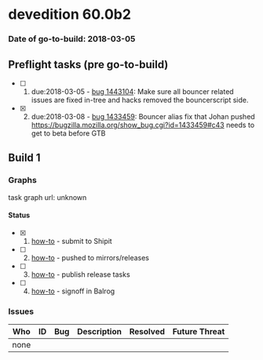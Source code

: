 # devedition 60.0b2

### Date of go-to-build: 2018-03-05

## Preflight tasks (pre go-to-build)
- [ ] 1. due:2018-03-05 - [bug 1443104](https://bugzil.la/1443104): Make sure all bouncer related issues are fixed in-tree and hacks removed the bouncerscript side.
- [x] 2. due:2018-03-08 - [bug 1433459](https://bugzil.la/1433459): Bouncer alias fix that Johan pushed https://bugzilla.mozilla.org/show_bug.cgi?id=1433459#c43 needs to get to beta before GTB

## Build 1  

### Graphs
task graph url: unknown


#### Status
- [x] 1.  [how-to](https://wiki.mozilla.org/Release:Release_Automation_on_Mercurial:Starting_a_Release#Submit_to_Ship_It)  - submit to Shipit
- [ ] 2.  [how-to](https://github.com/mozilla-releng/releasewarrior-2.0/blob/master/docs/release-promotion/desktop/howto.md#push-artifacts-to-releases-directory)  - pushed to mirrors/releases
- [ ] 3.  [how-to](https://github.com/mozilla-releng/releasewarrior-2.0/blob/master/docs/release-promotion/desktop/howto.md#ship-the-release)  - publish release tasks
- [ ] 4.  [how-to](https://github.com/mozilla-releng/releasewarrior-2.0/blob/master/docs/release-promotion/desktop/howto.md#obtain-sign-offs-for-changes)  - signoff in Balrog

### Issues
| Who                 | ID               | Bug                                                                 | Description                | Resolved                | Future Threat                |
| ------------------- | ---------------- | ------------------------------------------------------------------- | -------------------------- | ----------------------- | ---------------------------- |
| none | | | | | |

